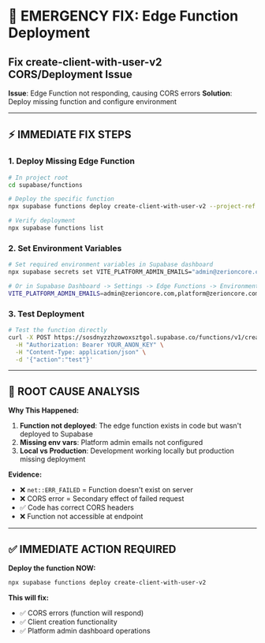 # 🚨 EMERGENCY FIX: Edge Function Deployment
## Fix create-client-with-user-v2 CORS/Deployment Issue

**Issue**: Edge Function not responding, causing CORS errors
**Solution**: Deploy missing function and configure environment

---

## ⚡ **IMMEDIATE FIX STEPS**

### **1. Deploy Missing Edge Function**
```bash
# In project root
cd supabase/functions

# Deploy the specific function
npx supabase functions deploy create-client-with-user-v2 --project-ref sosdnyzzhzowoxsztgol

# Verify deployment
npx supabase functions list
```

### **2. Set Environment Variables**
```bash
# Set required environment variables in Supabase dashboard
npx supabase secrets set VITE_PLATFORM_ADMIN_EMAILS="admin@zerioncore.com,platform@zerioncore.com,martin@zerionstudio.com"

# Or in Supabase Dashboard -> Settings -> Edge Functions -> Environment Variables:
VITE_PLATFORM_ADMIN_EMAILS=admin@zerioncore.com,platform@zerioncore.com,martin@zerionstudio.com
```

### **3. Test Deployment**
```bash
# Test the function directly
curl -X POST https://sosdnyzzhzowoxsztgol.supabase.co/functions/v1/create-client-with-user-v2 \
  -H "Authorization: Bearer YOUR_ANON_KEY" \
  -H "Content-Type: application/json" \
  -d '{"action":"test"}'
```

---

## 🔧 **ROOT CAUSE ANALYSIS**

**Why This Happened:**
1. **Function not deployed**: The edge function exists in code but wasn't deployed to Supabase
2. **Missing env vars**: Platform admin emails not configured
3. **Local vs Production**: Development working locally but production missing deployment

**Evidence:**
- ❌ `net::ERR_FAILED` = Function doesn't exist on server
- ❌ CORS error = Secondary effect of failed request
- ✅ Code has correct CORS headers
- ❌ Function not accessible at endpoint

---

## ✅ **IMMEDIATE ACTION REQUIRED**

**Deploy the function NOW:**
```bash
npx supabase functions deploy create-client-with-user-v2
```

**This will fix:**
- ✅ CORS errors (function will respond)
- ✅ Client creation functionality 
- ✅ Platform admin dashboard operations 